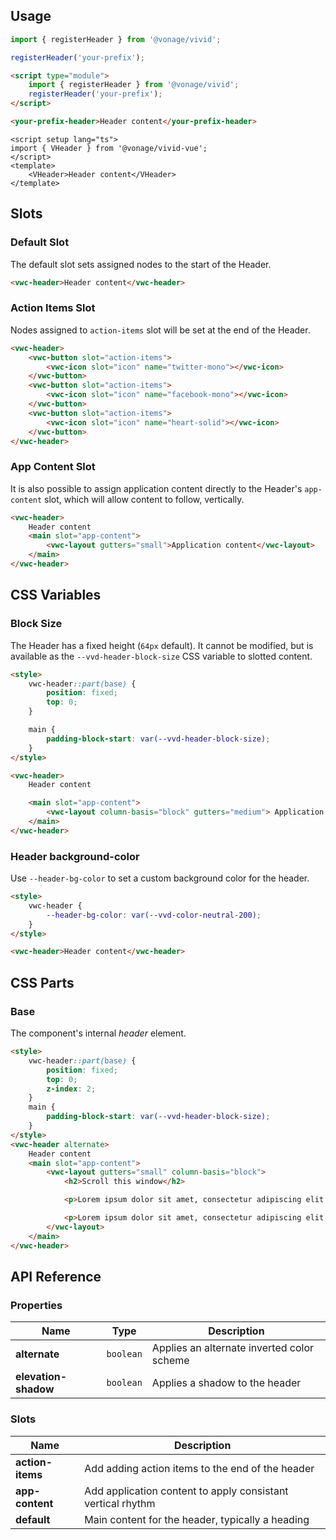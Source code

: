 ## Usage

<vwc-tabs gutters="none" activeid="vue-tab">
<vwc-tab label="Web component" id="web-tab"></vwc-tab>
<vwc-tab-panel>

```js
import { registerHeader } from '@vonage/vivid';

registerHeader('your-prefix');
```

```html preview full
<script type="module">
	import { registerHeader } from '@vonage/vivid';
	registerHeader('your-prefix');
</script>

<your-prefix-header>Header content</your-prefix-header>
```

</vwc-tab-panel>
<vwc-tab label="Vue" id="vue-tab"></vwc-tab>
<vwc-tab-panel>

```vue preview
<script setup lang="ts">
import { VHeader } from '@vonage/vivid-vue';
</script>
<template>
	<VHeader>Header content</VHeader>
</template>
```

</vwc-tab-panel>
</vwc-tabs>

## Slots

### Default Slot

The default slot sets assigned nodes to the start of the Header.

```html preview full
<vwc-header>Header content</vwc-header>
```

### Action Items Slot

Nodes assigned to `action-items` slot will be set at the end of the Header.

```html preview full
<vwc-header>
	<vwc-button slot="action-items">
		<vwc-icon slot="icon" name="twitter-mono"></vwc-icon>
	</vwc-button>
	<vwc-button slot="action-items">
		<vwc-icon slot="icon" name="facebook-mono"></vwc-icon>
	</vwc-button>
	<vwc-button slot="action-items">
		<vwc-icon slot="icon" name="heart-solid"></vwc-icon>
	</vwc-button>
</vwc-header>
```

### App Content Slot

It is also possible to assign application content directly to the Header's `app-content` slot, which will allow content to follow, vertically.

```html preview full
<vwc-header>
	Header content
	<main slot="app-content">
		<vwc-layout gutters="small">Application content</vwc-layout>
	</main>
</vwc-header>
```

## CSS Variables

### Block Size

The Header has a fixed height (`64px` default). It cannot be modified, but is available as the `--vvd-header-block-size` CSS variable to slotted content.

```html preview full
<style>
	vwc-header::part(base) {
		position: fixed;
		top: 0;
	}

	main {
		padding-block-start: var(--vvd-header-block-size);
	}
</style>

<vwc-header>
	Header content

	<main slot="app-content">
		<vwc-layout column-basis="block" gutters="medium"> Application content </vwc-layout>
	</main>
</vwc-header>
```

### Header background-color

Use `--header-bg-color` to set a custom background color for the header.

```html preview full
<style>
	vwc-header {
		--header-bg-color: var(--vvd-color-neutral-200);
	}
</style>

<vwc-header>Header content</vwc-header>
```

## CSS Parts

### Base

The component's internal _header_ element.

```html preview full 350px
<style>
	vwc-header::part(base) {
		position: fixed;
		top: 0;
		z-index: 2;
	}
	main {
		padding-block-start: var(--vvd-header-block-size);
	}
</style>
<vwc-header alternate>
	Header content
	<main slot="app-content">
		<vwc-layout gutters="small" column-basis="block">
			<h2>Scroll this window</h2>

			<p>Lorem ipsum dolor sit amet, consectetur adipiscing elit. In mollis ante est, ac porta sapien rutrum in. Fusce id pulvinar massa. In est erat, gravida sed velit id, tempus tempus metus. Proin mollis auctor orci. Curabitur vestibulum elementum imperdiet. Mauris ac nisl vel nisi auctor sodales. Vestibulum vel rutrum leo, a convallis tellus. Aliquam vel ultricies elit, eget malesuada orci. Praesent ut blandit nisl. Morbi ut ligula faucibus ante pellentesque condimentum sit amet ac dui. Suspendisse potenti. Ut et massa arcu. Pellentesque pellentesque id tortor at ornare.</p>

			<p>Lorem ipsum dolor sit amet, consectetur adipiscing elit. In mollis ante est, ac porta sapien rutrum in. Fusce id pulvinar massa. In est erat, gravida sed velit id, tempus tempus metus. Proin mollis auctor orci. Curabitur vestibulum elementum imperdiet. Mauris ac nisl vel nisi auctor sodales. Vestibulum vel rutrum leo, a convallis tellus. Aliquam vel ultricies elit, eget malesuada orci. Praesent ut blandit nisl. Morbi ut ligula faucibus ante pellentesque condimentum sit amet ac dui. Suspendisse potenti. Ut et massa arcu. Pellentesque pellentesque id tortor at ornare.</p>
		</vwc-layout>
	</main>
</vwc-header>
```

## API Reference

### Properties

<div class="table-wrapper">

| Name                 | Type      | Description                                |
| -------------------- | --------- | ------------------------------------------ |
| **alternate**        | `boolean` | Applies an alternate inverted color scheme |
| **elevation-shadow** | `boolean` | Applies a shadow to the header             |

</div>

### Slots

<div class="table-wrapper">

| Name             | Description                                                 |
| ---------------- | ----------------------------------------------------------- |
| **action-items** | Add adding action items to the end of the header            |
| **app-content**  | Add application content to apply consistant vertical rhythm |
| **default**      | Main content for the header, typically a heading            |

</div>
